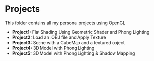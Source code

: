 # Projects 

This folder contains all my personal projects using OpenGL

* <strong>Project1:</strong> Flat Shading Using Geometric Shader and Phong Lighting
* <strong>Project2:</strong> Load an .OBJ file and Apply Texture
* <strong>Project3:</strong> Scene with a CubeMap and a textured object
* <strong>Project4:</strong> 3D Model with Phong Lighting
* <strong>Project5:</strong> 3D Model with Phong Lighting & Shadow Mapping
